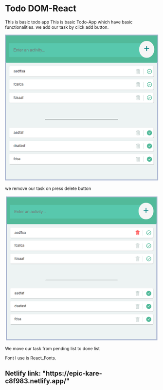 # Todo DOM-React
This is basic todo app
 This is basic Todo-App which have basic functionalities.
 we add our task by click add button.

![](Images/TodoApp_pic1.PNG)

we remove our task on press delete button

![](Images/TodoApp_pic2.png)

We move our task from pending list to done list

Font I use is React_Fonts.

<h2>Netlify link: "https://epic-kare-c8f983.netlify.app/"</h2>
